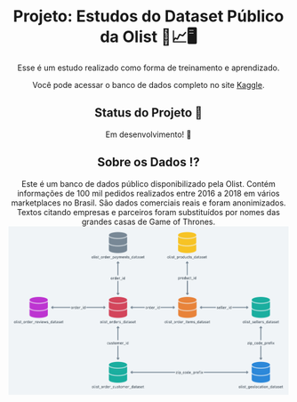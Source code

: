<h1 align="center">Projeto: Estudos do Dataset Público da Olist 🛒📈🖥</h1>
<p align="center"> Esse é um estudo realizado como forma de treinamento e aprendizado.
<p align="center">Você pode acessar o banco de dados completo no site <a href="https://www.kaggle.com/datasets/olistbr/brazilian-ecommerce/discussion/69667">Kaggle</a>.
  
<h2 align="center">Status do Projeto 📆 </h2>
<p align="center">Em desenvolvimento! 🚧</p>

<h2 align="center">Sobre os Dados ⁉ </h2>
<p align="center">Este é um banco de dados público disponibilizado pela Olist. Contém informações de 100 mil pedidos realizados entre 2016 a 2018 em vários marketplaces no Brasil. São dados comerciais reais e foram anonimizados. Textos citando empresas e parceiros foram substituídos por nomes das grandes casas de Game of Thrones.

<img width='900px' src='./data/dataset.png'>
